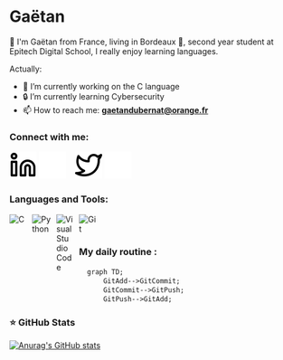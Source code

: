 # Gaëtan
👋 I'm Gaëtan from France, living in Bordeaux 🍷, second year student at Epitech Digital School, I really enjoy learning languages. 

Actually:

- 🔭 I’m currently working on the C language
- 🔒 I’m currently learning Cybersecurity
- 📫 How to reach me: **gaetandubernat@orange.fr**

### Connect with me:
[![img_contact](./img/linkedin-light.svg)](https://www.linkedin.com/in/gaëtan-dubernat-a48083260/#gh-light-mode-only)
[![img_contact](./img/linkedin-dark.svg)](https://www.linkedin.com/in/gaëtan-dubernat-a48083260/#gh-dark-mode-only)
&nbsp;&nbsp;
[![img_contact](./img/twitter-light.svg)](https://twitter.com/lIIIDei#gh-light-mode-only)
[![img_contact](./img/twitter-dark.svg)](https://twitter.com/lIIIDei#gh-dark-mode-only)

### Languages and Tools:
<img align="left" alt="C" width="30px" src="https://cdn.jsdelivr.net/gh/devicons/devicon/icons/c/c-original.svg" style="padding-right:10px;" />

<img align="left" alt="Python" width="33px" src="https://cdn.jsdelivr.net/gh/devicons/devicon/icons/python/python-original.svg" style="padding-right:10px;" />

<img align="left" alt="Visual Studio Code" width="30px" src="https://cdn.jsdelivr.net/gh/devicons/devicon/icons/vscode/vscode-original.svg" style="padding-right:10px;" />
<img align="left" alt="Git" width="30px" src="https://cdn.jsdelivr.net/gh/devicons/devicon/icons/git/git-original.svg" style="padding-right:10px;" />

<br />
<br />

### My daily routine :

```mermaid
  graph TD;
      GitAdd-->GitCommit;
      GitCommit-->GitPush;
      GitPush-->GitAdd;
```

### ⭐ GitHub Stats

[![Anurag's GitHub stats](https://github-readme-stats.vercel.app/api?username=IIIDei&show_icons=true&hide_border=false&title_color=3B1F94f&icon_color=FFE500&bg_color=09131B&text_color=ffffff&border_color=0c1a25)](https://github.com/anuraghazra/github-readme-stats)
